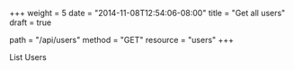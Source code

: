 +++
weight = 5
date = "2014-11-08T12:54:06-08:00"
title = "Get all users"
draft = true

path = "/api/users"
method = "GET"
resource = "users"
+++

List Users
